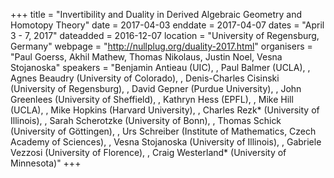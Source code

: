 +++
title = "Invertibility and Duality in Derived Algebraic Geometry and Homotopy Theory"
date = 2017-04-03
enddate = 2017-04-07
dates = "April 3 - 7, 2017"
dateadded = 2016-12-07
location = "University of Regensburg, Germany"
webpage = "http://nullplug.org/duality-2017.html"
organisers = "Paul Goerss, Akhil Mathew, Thomas Nikolaus, Justin Noel, Vesna Stojanoska"
speakers = "Benjamin Antieau (UIC), , Paul Balmer (UCLA), , Agnes Beaudry (University of Colorado), , Denis-Charles Cisinski (University of Regensburg), , David Gepner (Purdue University), , John Greenlees (University of Sheffield), , Kathryn Hess (EPFL), , Mike Hill (UCLA), , Mike Hopkins  (Harvard University), , Charles Rezk* (University of Illinois), , Sarah Scherotzke (University of Bonn),  , Thomas Schick (University of Göttingen),  , Urs Schreiber (Institute of Mathematics, Czech Academy of Sciences),  , Vesna Stojanoska (University of Illinois), , Gabriele Vezzosi (University of Florence), , Craig Westerland* (University of Minnesota)"
+++
